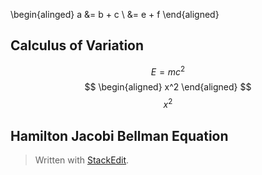 <script type="text/x-mathjax-config">
renderMathInElement(document.body, {
  delimiters: [
    {left: "$$", right: "$$", display: true},
    {left: "\\(", right: "\\)", display: false},
    {left: "\\[", right: "\\]", display: true},
    {left: "\\begin{equation}", right: "\\end{equation}", display: true}
  ]
});
</script>
<script type="text/javascript" async
  src="https://cdnjs.cloudflare.com/ajax/libs/mathjax/2.7.5/MathJax.js?config=TeX-MML-AM_CHTML">
</script>

\begin{alinged}
a &= b + c \\
  &= e + f
\end{aligned}
## Calculus of Variation
$$
   E = mc^2 \tag{1}
$$
$$
\begin{aligned}
x^2  
\end{aligned}
$$
$$x^2 $$


## Hamilton Jacobi Bellman Equation
> Written with [StackEdit](https://stackedit.io/).
<!--stackedit_data:
eyJoaXN0b3J5IjpbLTE5ODIxMDQ5NDksLTE2NjAxMjc0MzQsMT
UyNTMwMTQyNywxODk3MTAxMDU3LDM0MTI2MjgzOCwxMTcxNDg4
MDkzXX0=
-->